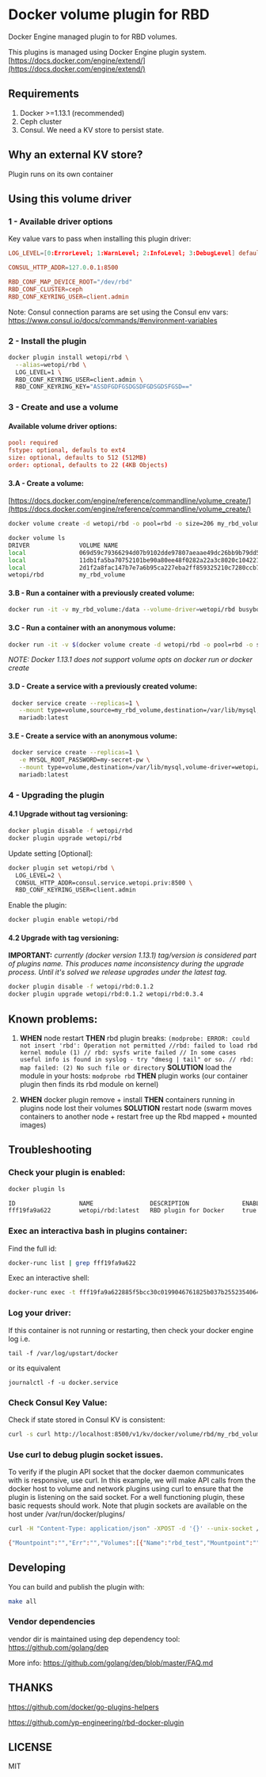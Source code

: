 # Docker volume plugin for RBD

Docker Engine managed plugin to for RBD volumes.

This plugins is managed using Docker Engine plugin system.
[https://docs.docker.com/engine/extend/](https://docs.docker.com/engine/extend/)

## Requirements

1. Docker >=1.13.1 (recommended)
2. Ceph cluster
3. Consul. We need a KV store to persist state. 

## Why an external KV store?

Plugin runs on its own container 

## Using this volume driver

### 1 - Available driver options

Key value vars to pass when installing this plugin driver:

```conf
LOG_LEVEL=[0:ErrorLevel; 1:WarnLevel; 2:InfoLevel; 3:DebugLevel] defaults to 0

CONSUL_HTTP_ADDR=127.0.0.1:8500

RBD_CONF_MAP_DEVICE_ROOT="/dev/rbd"
RBD_CONF_CLUSTER=ceph
RBD_CONF_KEYRING_USER=client.admin
```

Note: Consul connection params are set using the Consul env vars: https://www.consul.io/docs/commands/#environment-variables


### 2 - Install the plugin

```bash
docker plugin install wetopi/rbd \
  --alias=wetopi/rbd \
  LOG_LEVEL=1 \
  RBD_CONF_KEYRING_USER=client.admin \
  RBD_CONF_KEYRING_KEY="ASSDFGDFGSDGSDFGDSGDSFGSD=="
```

### 3 - Create and use a volume

#### Available volume driver options:

```conf
pool: required
fstype: optional, defauls to ext4
size: optional, defaults to 512 (512MB)
order: optional, defaults to 22 (4KB Objects)
```

#### 3.A - Create a volume: 

[https://docs.docker.com/engine/reference/commandline/volume_create/](https://docs.docker.com/engine/reference/commandline/volume_create/)

```sh
docker volume create -d wetopi/rbd -o pool=rbd -o size=206 my_rbd_volume

docker volume ls
DRIVER              VOLUME NAME
local               069d59c79366294d07b9102dde97807aeaae49dc26bb9b79dd5b983f7041d069
local               11db1fa5ba70752101be90a80ee48f0282a22a3c8020c1042219ed1ed5cb0557
local               2d1f2a8fac147b7e7a6b95ca227eba2ff859325210c7280ccb73fd5beda6e67a
wetopi/rbd          my_rbd_volume
```

#### 3.B - Run a container with a previously created volume: 

```bash
docker run -it -v my_rbd_volume:/data --volume-driver=wetopi/rbd busybox sh
```

#### 3.C - Run a container with an anonymous volume: 

```bash
docker run -it -v $(docker volume create -d wetopi/rbd -o pool=rbd -o size=206):/data --volume-driver=wetopi/rbd -o pool=rbd -o size=206 busybox sh
```
*NOTE: Docker 1.13.1 does not support volume opts on docker run or docker create*

#### 3.D - Create a service with a previously created volume: 

```bash
 docker service create --replicas=1 \
   --mount type=volume,source=my_rbd_volume,destination=/var/lib/mysql,volume-driver=wetopi/rbd \
   mariadb:latest
```

#### 3.E - Create a service with an anonymous volume: 

```bash
 docker service create --replicas=1 \
   -e MYSQL_ROOT_PASSWORD=my-secret-pw \
   --mount type=volume,destination=/var/lib/mysql,volume-driver=wetopi/rbd,volume-opt=pool=rbd,volume-opt=size=512 \
   mariadb:latest
```


### 4 - Upgrading the plugin

#### 4.1 Upgrade without tag versioning:


```bash
docker plugin disable -f wetopi/rbd 
docker plugin upgrade wetopi/rbd 
```

Update setting [Optional]:
```bash
docker plugin set wetopi/rbd \
  LOG_LEVEL=2 \
  CONSUL_HTTP_ADDR=consul.service.wetopi.priv:8500 \
  RBD_CONF_KEYRING_USER=client.admin
```

Enable the plugin:
```bash
docker plugin enable wetopi/rbd 
```


#### 4.2 Upgrade with tag versioning:

**IMPORTANT:** *currently (docker version 1.13.1) tag/version is considered part of plugins name. This produces name inconsistency during the upgrade process. Until it's solved we release upgrades under the latest tag.*

```bash
docker plugin disable -f wetopi/rbd:0.1.2
docker plugin upgrade wetopi/rbd:0.1.2 wetopi/rbd:0.3.4 
```

## Known problems:

1. **WHEN** node restart **THEN** rbd plugin breaks: `(modprobe: ERROR: could not insert 'rbd': Operation not permitted //rbd: failed to load rbd kernel module (1) // rbd: sysfs write failed // In some cases useful info is found in syslog - try "dmesg | tail" or so. // rbd: map failed: (2) No such file or directory`
 **SOLUTION** load the module in your hosts: `modprobe rbd` **THEN** plugin works (our container plugin then finds its rbd module on kernel)
  
  
2. **WHEN** docker plugin remove  + install **THEN** containers running in plugins node lost their volumes
  **SOLUTION** restart node (swarm moves containers to another node + restart free up the Rbd mapped + mounted images) 


## Troubleshooting

### Check your plugin is enabled:

```bash
docker plugin ls

ID                  NAME                DESCRIPTION               ENABLED
fff19fa9a622        wetopi/rbd:latest   RBD plugin for Docker     true
```

### Exec an interactiva bash in plugins container:

Find the full id:

```bash
docker-runc list | grep fff19fa9a622
```

Exec an interactive shell:

```bash
docker-runc exec -t fff19fa9a622885f5bcc30c0199046761825b037b25523540647b12ccf84403be bash
```

### Log your driver:

If this container is not running or restarting, then check your docker engine log i.e. 

`tail -f /var/log/upstart/docker` 

or its equivalent 

`journalctl -f -u docker.service`


### Check Consul Key Value:

Check if state stored in Consul KV is consistent:

```bash
curl -s curl http://localhost:8500/v1/kv/docker/volume/rbd/my_rbd_volume?raw
```

### Use curl to debug plugin socket issues.

To verify if the plugin API socket that the docker daemon communicates with is responsive, use curl. In this example, we will make API calls from the docker host to volume and network plugins using curl to ensure that the plugin is listening on the said socket. For a well functioning plugin, these basic requests should work. Note that plugin sockets are available on the host under /var/run/docker/plugins/<pluginID>

```bash
curl -H "Content-Type: application/json" -XPOST -d '{}' --unix-socket /var/run/docker/plugins/546ac5b9043ce0f49552b14e9fb73dc78f1028d2da7e894ab599e6546566c0df/rbd.sock http:/VolumeDriver.List

{"Mountpoint":"","Err":"","Volumes":[{"Name":"rbd_test","Mountpoint":"","Status":null},{"Name":"demo_test","Mountpoint":"/mnt/volumes/demo_test","Status":null}],"Volume":null,"Capabilities":{"Scope":""}}
```


## Developing

You can build and publish the plugin with:

```bash
make all
```

### Vendor dependencies

vendor dir is maintained using dep dependency tool: https://github.com/golang/dep

More info: https://github.com/golang/dep/blob/master/FAQ.md

## THANKS

https://github.com/docker/go-plugins-helpers

https://github.com/yp-engineering/rbd-docker-plugin

## LICENSE

MIT
